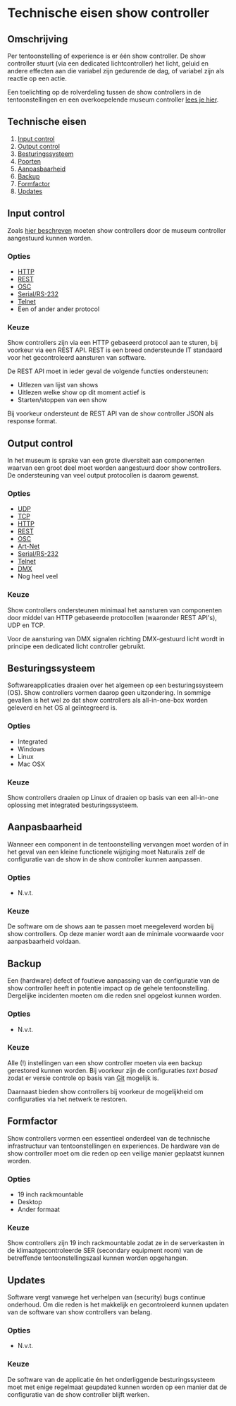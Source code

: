 # Technische eisen show controller

## Omschrijving

Per tentoonstelling of experience is er één show controller. De show controller
stuurt (via een dedicated lichtcontroller) het licht, geluid en andere
effecten aan die variabel zijn gedurende de dag, of variabel zijn als reactie op
een actie.

Een toelichting op de rolverdeling tussen de show controllers in de
tentoonstellingen en een overkoepelende museum controller [lees je
hier](../design/showcontrol.md).

## Technische eisen

1. [Input control](#input-control)
2. [Output control](#output-control)
3. [Besturingssysteem](#besturingssysteem)
4. [Poorten](#poorten)
5. [Aanpasbaarheid](#aanpasbaarheid)
6. [Backup](#backup)
7. [Formfactor](#formfactor)
8. [Updates](#updates)

## Input control

Zoals [hier beschreven](../design/showcontrol.md) moeten show controllers door
de museum controller aangestuurd kunnen worden.

### Opties

* [HTTP](https://en.wikipedia.org/wiki/Hypertext_Transfer_Protocol)
* [REST](https://en.wikipedia.org/wiki/Representational_state_transfer)
* [OSC](https://en.wikipedia.org/wiki/Open_Sound_Control)
* [Serial/RS-232](https://en.wikipedia.org/wiki/RS-232)
* [Telnet](https://en.wikipedia.org/wiki/Telnet)
* Een of ander ander protocol

### Keuze

Show controllers zijn via een HTTP gebaseerd protocol aan te sturen, bij
voorkeur via een REST API. REST is een breed ondersteunde IT standaard voor het
gecontroleerd aansturen van software. 

De REST API moet in ieder geval de volgende functies ondersteunen:

* Uitlezen van lijst van shows
* Uitlezen welke show op dit moment actief is
* Starten/stoppen van een show

Bij voorkeur ondersteunt de REST API van de show controller JSON als response
format.

## Output control

In het museum is sprake van een grote diversiteit aan componenten waarvan een
groot deel moet worden aangestuurd door show controllers. De ondersteuning van
veel output protocollen is daarom gewenst.

### Opties

* [UDP](https://en.wikipedia.org/wiki/User_Datagram_Protocol)
* [TCP](https://en.wikipedia.org/wiki/Transmission_Control_Protocol)
* [HTTP](https://en.wikipedia.org/wiki/Hypertext_Transfer_Protocol)
* [REST](https://en.wikipedia.org/wiki/Representational_state_transfer)
* [OSC](https://en.wikipedia.org/wiki/Open_Sound_Control)
* [Art-Net](https://en.wikipedia.org/wiki/Art-Net)
* [Serial/RS-232](https://en.wikipedia.org/wiki/RS-232)
* [Telnet](https://en.wikipedia.org/wiki/Telnet)
* [DMX](https://en.wikipedia.org/wiki/DMX512)
* Nog heel veel

### Keuze

Show controllers ondersteunen minimaal het aansturen van componenten door middel
van HTTP gebaseerde protocollen (waaronder REST API's), UDP en TCP.

Voor de aansturing van DMX signalen richting DMX-gestuurd licht wordt in
principe een dedicated licht controller gebruikt.

## Besturingssysteem

Softwareapplicaties draaien over het algemeen op een besturingssysteem (OS).
Show controllers vormen daarop geen uitzondering. In sommige gevallen is het wel
zo dat show controllers als all-in-one-box worden geleverd en het OS al
geïntegreerd is.

### Opties

* Integrated
* Windows
* Linux
* Mac OSX

### Keuze

Show controllers draaien op Linux of draaien op basis van een all-in-one
oplossing met integrated besturingssysteem.

## Aanpasbaarheid

Wanneer een component in de tentoonstelling vervangen moet worden of in het
geval van een kleine functionele wijziging moet Naturalis zelf de configuratie
van de show in de show controller kunnen aanpassen.

### Opties

* N.v.t.

### Keuze

De software om de shows aan te passen moet meegeleverd worden bij show
controllers. Op deze manier wordt aan de minimale voorwaarde voor aanpasbaarheid
voldaan.

## Backup

Een (hardware) defect of foutieve aanpassing van de configuratie van de show
controller heeft in potentie impact op de gehele tentoonstelling. Dergelijke
incidenten moeten om die reden snel opgelost kunnen worden.

### Opties

* N.v.t.

### Keuze

Alle (!) instellingen van een show controller moeten via een backup gerestored
kunnen worden. Bij voorkeur zijn de configuraties *text based* zodat er versie
controle op basis van [Git](https://git-scm.com/) mogelijk is.

Daarnaast bieden show controllers bij voorkeur de mogelijkheid om configuraties
via het netwerk te restoren.

## Formfactor

Show controllers vormen een essentieel onderdeel van de technische
infrastructuur van tentoonstellingen en experiences. De hardware van de show
controller moet om die reden op een veilige manier geplaatst kunnen worden.

### Opties

* 19 inch rackmountable
* Desktop
* Ander formaat

### Keuze

Show controllers zijn 19 inch rackmountable zodat ze in de serverkasten in de
klimaatgecontroleerde SER (secondary equipment room) van de betreffende
tentoonstellingszaal kunnen worden opgehangen.

## Updates

Software vergt vanwege het verhelpen van (security) bugs continue onderhoud. Om
die reden is het makkelijk en gecontroleerd kunnen updaten van de software van
show controllers van belang.

### Opties

* N.v.t.

### Keuze

De software van de applicatie én het onderliggende besturingssysteem moet met
enige regelmaat geupdated kunnen worden op een manier dat de configuratie van de
show controller blijft werken.

